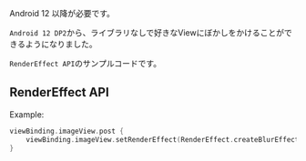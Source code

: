 Android 12 以降が必要です。

`Android 12 DP2`から、ライブラリなしで好きなViewにぼかしをかけることができるようになりました。

`RenderEffect API`のサンプルコードです。

## RenderEffect API
Example:

```kotlin
viewBinding.imageView.post {
    viewBinding.imageView.setRenderEffect(RenderEffect.createBlurEffect(10f, 10f, Shader.TileMode.CLAMP))
}
```